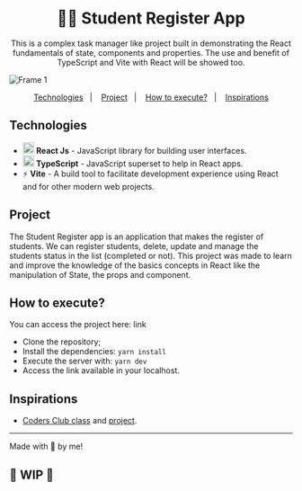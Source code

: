 <h1 align="center"> 🧑‍🎓 Student Register App </h1>
<p align="center">This is a complex task manager like project built in demonstrating the React fundamentals 
of state, components and properties. The use and benefit of TypeScript and Vite 
with React will be showed too. </p>

![Frame 1](https://user-images.githubusercontent.com/22736436/217059080-350536c2-a4d0-45f2-8c06-ddf97deea7ef.png)

<p align="center">
  <a href="$technologies">Technologies</a>&nbsp;&nbsp;&nbsp;|&nbsp;&nbsp;&nbsp;
  <a href="#project">Project</a>&nbsp;&nbsp;&nbsp;|&nbsp;&nbsp;&nbsp;
  <a href="#how-to-execute">How to execute?</a>&nbsp;&nbsp;&nbsp;|&nbsp;&nbsp;&nbsp;
  <a href="#inspirations">Inspirations</a>
</p>

## Technologies
- <img src="https://i.ibb.co/4RHMmLQ/react.png" width="20"/> <b>React Js</b> - JavaScript library for building user interfaces.
- <img src="https://i.ibb.co/PZ2XZgr/ts.png" width="20"/> <b>TypeScript</b> - JavaScript superset to help in React apps.
- ⚡ **Vite**  - A build tool to facilitate development experience using React and for other modern web projects.

## Project
The Student Register app is an application that makes the register of students. We can register students, delete, update and manage the students status in the list (completed or not).
This project was made to learn and improve the knowledge of the basics concepts in React like the manipulation of State, the props and component.

## How to execute?
You can access the project here: link

- Clone the repository;
- Install the dependencies: `yarn install`
- Execute the server with: `yarn dev` 
- Access the link available in your localhost.

## Inspirations
- [Coders Club class](https://www.youtube.com/watch?v=m0nmYTAFf9Y&t) and [project](https://github.com/coders-club-codes/your-first-react-project).

--- 

Made with 💜 by me!

## 🚧 WIP 🚧
